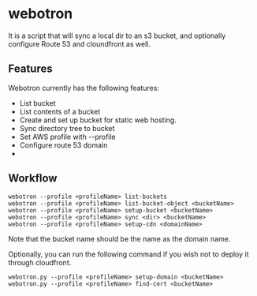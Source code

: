 # webotron

It is a script that will sync a local dir to an s3 bucket, and optionally
configure Route 53 and cloundfront as well.

## Features

Webotron currently has the following features:

- List bucket
- List contents of a bucket
- Create and set up bucket for static web hosting.
- Sync directory tree to bucket
- Set AWS profile with --profile <profileName>
- Configure route 53 domain
-

## Workflow

```
webotron --profile <profileName> list-buckets
webotron --profile <profileName> list-bucket-object <bucketName>
webotron --profile <profileName> setup-bucket <bucketName>
webotron --profile <profileName> sync <dir> <bucketName>
webotron --profile <profileName> setup-cdn <domainName>

```

Note that the bucket name should be the name as the domain name.


Optionally, you can run the following command if you wish not to deploy it
through cloudfront.

```
webotron.py --profile <profileName> setup-domain <bucketName>
webotron.py --profile <profileName> find-cert <bucketName>
```
